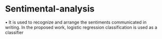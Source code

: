 # Sentimental-analysis
• It is used to recognize and arrange the sentiments communicated in writing.
 In the proposed work, logistic regression classification is used as a classifier
